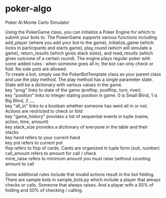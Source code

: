 # poker-algo

Poker AI Monte Carlo Simulator

Using the PokerGame class, you can initialize a Poker Engine for which to submit your bots to. The PowerGame supports various functions including add_player (where you add your bot to the game), initialize_game (which locks in participants and starts game), play_round (which will simulate a game), return_results (which gives stack sizes), and read_results (which gives outcome of a certain round). The engine plays regular poker with some added rules : when someone goes all in, the bot can only check or fold. No side pots are allowed. 
</br>
To create a bot, simply use the PokerBotTemplate class as your parent class and use the play method. The play method has a single parameter state. State will be a dictionary with various values in the game. 
</br>
key "prog" links to state of the game (preflop, postflop, turn, river).
</br>
key "position" links to integer stating position in game. 0 is Small Blind, 1 is Big Blind, 2 ,..,
</br>
key "all_in" links to a boolean whether someone has went all in or not. Actions are restricted to check or fold
</br>
key "game_history" provides a list of sequential events in tuple (name, action, time, amount)
</br>
key stack_size provides a dictionary of everyone in the table and their stacks
</br>
key hand refers to your current hand
</br>
key pot refers to current pot
</br>
flop refers to flop of cards. Cards are organized in tuple form (suit, number)
</br>
call_amount refers to amount for call / check
</br>
mine_raise refers to minimum amount you must raise (without counting amount to call
</br></br>
Some additional rules include that invalid actions result in the bot folding. There are sample bots in sample_bots.py which include a 
player that always checks or calls. Someone that always raises. And a player with a 50% of folding and 50% of checking / calling. 


